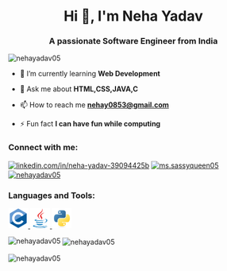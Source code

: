 <h1 align="center">Hi 👋, I'm Neha Yadav</h1>
<h3 align="center">A passionate Software Engineer from India</h3>

<p align="left"> <img src="https://komarev.com/ghpvc/?username=nehayadav05&label=Profile%20views&color=0e75b6&style=flat" alt="nehayadav05" /> </p>

- 🌱 I’m currently learning **Web Development**

- 💬 Ask me about **HTML,CSS,JAVA,C**

- 📫 How to reach me **nehay0853@gmail.com**

- ⚡ Fun fact **I can have fun while computing**

<h3 align="left">Connect with me:</h3>
<p align="left">
<a href="https://linkedin.com/in/linkedin.com/in/neha-yadav-39094425b" target="blank"><img align="center" src="https://raw.githubusercontent.com/rahuldkjain/github-profile-readme-generator/master/src/images/icons/Social/linked-in-alt.svg" alt="linkedin.com/in/neha-yadav-39094425b" height="30" width="40" /></a>
<a href="https://instagram.com/ms.sassyqueen05" target="blank"><img align="center" src="https://raw.githubusercontent.com/rahuldkjain/github-profile-readme-generator/master/src/images/icons/Social/instagram.svg" alt="ms.sassyqueen05" height="30" width="40" /></a>
<a href="https://www.codechef.com/users/nehayadav05" target="blank"><img align="center" src="https://cdn.jsdelivr.net/npm/simple-icons@3.1.0/icons/codechef.svg" alt="nehayadav05" height="30" width="40" /></a>
</p>

<h3 align="left">Languages and Tools:</h3>
<p align="left"> <a href="https://www.cprogramming.com/" target="_blank" rel="noreferrer"> <img src="https://raw.githubusercontent.com/devicons/devicon/master/icons/c/c-original.svg" alt="c" width="40" height="40"/> </a> <a href="https://www.java.com" target="_blank" rel="noreferrer"> <img src="https://raw.githubusercontent.com/devicons/devicon/master/icons/java/java-original.svg" alt="java" width="40" height="40"/> </a> <a href="https://www.python.org" target="_blank" rel="noreferrer"> <img src="https://raw.githubusercontent.com/devicons/devicon/master/icons/python/python-original.svg" alt="python" width="40" height="40"/> </a> </p>

<p><img align="left" src="https://github-readme-stats.vercel.app/api/top-langs?username=nehayadav05&show_icons=true&locale=en&layout=compact" alt="nehayadav05" /></p>

<p>&nbsp;<img align="center" src="https://github-readme-stats.vercel.app/api?username=nehayadav05&show_icons=true&locale=en" alt="nehayadav05" /></p>

<p><img align="center" src="https://github-readme-streak-stats.herokuapp.com/?user=nehayadav05&" alt="nehayadav05" /></p>
